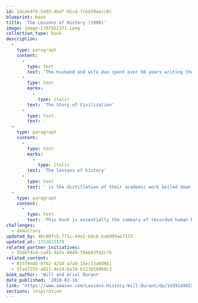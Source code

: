 ```yaml
---
id: 14cde4f6-5d03-4bdf-92cd-7cbd30aacc8c
blueprint: book
title: 'The Lessons of History (1968)'
image: image-1707922371.jpeg
collection_type: book
description:
  -
    type: paragraph
    content:
      -
        type: text
        text: 'The husband and wife duo spent over 50 years writing their much-acclaimed 11-volume series '
      -
        type: text
        marks:
          -
            type: italic
        text: 'The Story of Civilization'
      -
        type: text
        text: .
  -
    type: paragraph
    content:
      -
        type: text
        marks:
          -
            type: italic
        text: 'The lessons of history'
      -
        type: text
        text: ' is the distillation of their academic work boiled down to a few essential points. It explains how historic events are driven by several factors including biology, race, morals, religion, economics, government, war, progress, and decline.'
  -
    type: paragraph
    content:
      -
        type: text
        text: 'This book is essentially the summary of recorded human history in over 120 pages, without flair and fluff  --  just pure facts.'
challenges:
  - democracy
updated_by: 46c097c5-771c-49e2-b8c6-ba6009ae7172
updated_at: 1722631179
related_partner_initiatives:
  - 55dbf414-ca45-4a7e-88d9-f9ab83fd2c76
related_content:
  - 815f9ddb-8fb2-425d-a7a8-15ec33a0d861
  - 5faa7255-a811-4e1d-ba34-b123d56068c3
book_author: 'Will and Ariel Durant'
date_published: '2010-02-16'
link: 'https://www.amazon.com/Lessons-History-Will-Durant/dp/143914995X'
sections: inspiration
---
```

